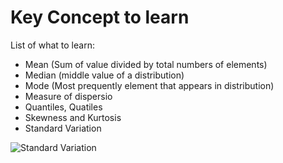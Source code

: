 # Key Concept to learn

List of what to learn:

* Mean (Sum of value divided by total numbers of elements)
* Median (middle value of a distribution)
* Mode (Most prequently element that appears in distribution)
* Measure of dispersio
* Quantiles, Quatiles
* Skewness and Kurtosis
* Standard Variation

![Standard Variation](./standard-variation.PNG)



